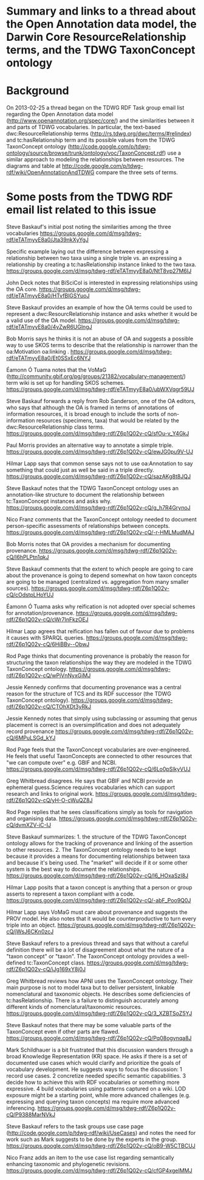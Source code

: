 # Summary and links to a thread about the Open Annotation data model, the Darwin Core ResourceRelationship terms, and the TDWG TaxonConcept ontology #


# Background #
On 2013-02-25 a thread began on the TDWG RDF Task group email list regarding the Open Annotation data model (http://www.openannotation.org/spec/core/) and the similarities between it and parts of TDWG vocabularies.  In particular, the text-based dwc:ResourceRelationship terms (http://rs.tdwg.org/dwc/terms/#relindex) and tc:hasRelationship term and its possible values from the TDWG TaxonConcept ontology (http://code.google.com/p/tdwg-ontology/source/browse/trunk/ontology/voc/TaxonConcept.rdf) use a similar approach to modeling the relationships between resources.  The diagrams and table at http://code.google.com/p/tdwg-rdf/wiki/OpenAnnotationAndTDWG compare the three sets of terms.

# Some posts from the TDWG RDF email list related to this issue #

Steve Baskauf's initial post noting the similarities among the three vocabularies https://groups.google.com/d/msg/tdwg-rdf/eTATmyyE8a0/Jta39nkXyYgJ

Specific example laying out the difference between expressing a relationship between two taxa using a single triple vs. an expressing a relationship by creating a tc:hasRelationship instance linked to the two taxa.  https://groups.google.com/d/msg/tdwg-rdf/eTATmyyE8a0/NtT8vp27M6IJ

John Deck notes that BiSciCol is interested in expressing relationships using the OA core.  https://groups.google.com/d/msg/tdwg-rdf/eTATmyyE8a0/HTvfBlGSYuoJ

Steve Baskauf provides an example of how the OA terms could be used to represent a dwc:ResourcRelationship instance and asks whether it would be a valid use of the OA model. https://groups.google.com/d/msg/tdwg-rdf/eTATmyyE8a0/4yZwR6UGlngJ

Bob Morris says he thinks it is not an abuse of OA and suggests a possible way to use SKOS terms to describe that the relationship is narrower than the oa:Motivation oa:linking .  https://groups.google.com/d/msg/tdwg-rdf/eTATmyyE8a0/Et0SSxEc6NYJ

Éamonn Ó Tuama notes that the VoMaG (http://community.gbif.org/pg/groups/21382/vocabulary-management/) term wiki is set up for handling SKOS schemes. https://groups.google.com/d/msg/tdwg-rdf/eTATmyyE8a0/ubWXVqgr59UJ

Steve Baskauf forwards a reply from Rob Sanderson, one of the OA editors, who says that although the OA is framed in terms of annotations of information resources, it is broad enough to include the sorts of non-information resources (specimens, taxa) that would be related by the dwc:ResourceRelationship class terms.  https://groups.google.com/d/msg/tdwg-rdf/Z6p1Q02v-cQ/sfOu-v_Y4GkJ

Paul Morris provides an alternative way to annotate a simple triple. https://groups.google.com/d/msg/tdwg-rdf/Z6p1Q02v-cQ/ewJG0pu9V-UJ

Hilmar Lapp says that common sense says not to use oa:Annotation to say something that could just as well be said in a triple directly. https://groups.google.com/d/msg/tdwg-rdf/Z6p1Q02v-cQ/sazAKg8t8JQJ

Steve Baskauf notes that the TDWG TaxonConcept ontology uses an annotation-like structure to document the relationship between tc:TaxonConcept instances and asks why. https://groups.google.com/d/msg/tdwg-rdf/Z6p1Q02v-cQ/g_h7R4GrynoJ

Nico Franz comments that the TaxonConcept ontology needed to document person-specific assessments of relationships between concepts.  https://groups.google.com/d/msg/tdwg-rdf/Z6p1Q02v-cQ/-r-HMLMudMAJ

Bob Morris notes that OA provides a mechanism for documenting provenance. https://groups.google.com/d/msg/tdwg-rdf/Z6p1Q02v-cQ/I6hPLPtn1qkJ

Steve Baskauf comments that the extent to which people are going to care about the provenance is going to depend somewhat on how taxon concepts are going to be managed (centralized vs. aggregation from many smaller sources).  https://groups.google.com/d/msg/tdwg-rdf/Z6p1Q02v-cQ/cOdstpLHoYUJ

Éamonn Ó Tuama asks why reification is not adopted over special schemes for annotation/provenance.  https://groups.google.com/d/msg/tdwg-rdf/Z6p1Q02v-cQ/cWr7InFkzOEJ

Hilmar Lapp agrees that reification has fallen out of favour due to problems it causes with SPARQL queries.  https://groups.google.com/d/msg/tdwg-rdf/Z6p1Q02v-cQ/6HiBBv--ObwJ

Rod Page thinks that documenting provenance is probably the reason for structuring the taxon relationships the way they are modeled in the TDWG TaxonConcept ontology.  https://groups.google.com/d/msg/tdwg-rdf/Z6p1Q02v-cQ/wPjVnNyxGiMJ

Jessie Kennedy confirms that documenting provenance was a central reason for the structure of TCS and its RDF successor (the TDWG TaxonConcept ontology).  https://groups.google.com/d/msg/tdwg-rdf/Z6p1Q02v-cQ/CTOhXDt3yRkJ

Jessie Kennedy notes that simply using subclassing or assuming that genus placement is correct is an oversimplification and does not adequately record provenance https://groups.google.com/d/msg/tdwg-rdf/Z6p1Q02v-cQ/6MPuLSGd_kYJ

Rod Page feels that the TaxonConcept vocabularies are over-engineered.  He feels that useful TaxonConcepts are connected to other resources that "we can compute over" e.g. GBIF and NCBI. https://groups.google.com/d/msg/tdwg-rdf/Z6p1Q02v-cQ/6Lo0pSlkyVUJ

Greg Whitbread disagrees. He says that GBIF and NCBI provide an ephemeral guess.Science requires vocabularies which can support research and links to original work.  https://groups.google.com/d/msg/tdwg-rdf/Z6p1Q02v-cQ/yH-O-cWuQZ8J

Rod Page replies that he sees classifications simply as tools for navigation and organising data. https://groups.google.com/d/msg/tdwg-rdf/Z6p1Q02v-cQ/dvmXZV-iC-IJ

Steve Baskauf summarizes: 1. the structure of the TDWG TaxonConcept ontology allows for the tracking of provenance and linking of the assertion to other resources.  2. The TaxonConcept ontology needs to be kept because it provides a means for documenting relationships between taxa and because it's being used.  The "market" will decide if it or some other system is the best way to document the relationships.  https://groups.google.com/d/msg/tdwg-rdf/Z6p1Q02v-cQ/I6_HOxaSzI8J

Hilmar Lapp posits that a taxon concept is anything that a person or group asserts to represent a taxon compliant with a code.  https://groups.google.com/d/msg/tdwg-rdf/Z6p1Q02v-cQ/-abF_Poo9Q0J

Hilmar Lapp says VoMaG must care about provenance and suggests the PROV model.  He also notes that it would be counterproductive to turn every triple into an object.  https://groups.google.com/d/msg/tdwg-rdf/Z6p1Q02v-cQ/jWsJ6CKn0zcJ

Steve Baskauf refers to a previous thread and says that without a careful definition there will be a lot of disagreement about what the nature of a "taxon concept" or "taxon".  The TaxonConcept ontology provides a well-defined tc:TaxonConcept class.  https://groups.google.com/d/msg/tdwg-rdf/Z6p1Q02v-cQ/iJg169xY8j0J

Greg Whitbread reviews how APNI uses the TaxonConcept ontology.  Their main purpose is not to model taxa but to deliver persistent, linkable nomenclatural and taxonomic objects.  He describes some deficiencies of tc:hasRelationship.  There is a failure to distinguish accurately among different kinds of nomenclatural/taxonomic resources.  https://groups.google.com/d/msg/tdwg-rdf/Z6p1Q02v-cQ/3_XZBTSoZ5YJ

Steve Baskauf notes that there may be some valuable parts of the TaxonConcept even if other parts are flawed.  https://groups.google.com/d/msg/tdwg-rdf/Z6p1Q02v-cQ/Pq08ogynqa8J

Mark Schildhauer is a bit frustrated that this discussion wanders through a broad Knowledge Representation (KR) space.  He asks if there is a set of documented use cases which would clarify and prioritize the goals of vocabulary development.  He suggests ways to focus the discussion: 1 record use cases.  2 concretize needed specific semantic capabilities. 3 decide how to achieve this with RDF vocabularies or something more expressive. 4 build vocabularies using patterns captured on a wiki.  LOD exposure might be a starting point, while more advanced challenges (e.g. expressing and querying taxon concepts) ma require more advanced inferencing.  https://groups.google.com/d/msg/tdwg-rdf/Z6p1Q02v-cQ/P9388MarNVkJ

Steve Baskauf refers to the task groups use case page (http://code.google.com/p/tdwg-rdf/wiki/UseCases) and notes the need for work such as Mark suggests to be done by the experts in the group.  https://groups.google.com/d/msg/tdwg-rdf/Z6p1Q02v-cQ/oB9-W5CTBCUJ

Nico Franz adds an item to the use case list regarding semantically enhancing taxonomic and phylogenetic revisions.  https://groups.google.com/d/msg/tdwg-rdf/Z6p1Q02v-cQ/cfGP4xgeIMMJ